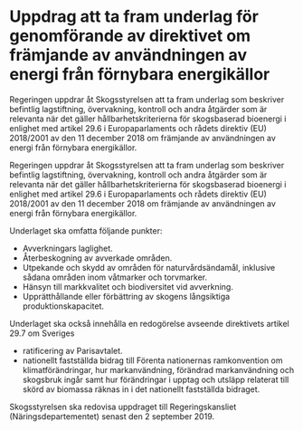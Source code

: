 # Uppdrag att ta fram underlag för genomförande av direktivet om främjande av användningen av energi från förnybara energikällor

Regeringen uppdrar åt Skogsstyrelsen att ta fram underlag som beskriver befintlig lagstiftning, övervakning, kontroll och andra åtgärder som är relevanta när det gäller hållbarhetskriterierna för skogsbaserad bioenergi i enlighet med artikel 29.6 i Europaparlaments och rådets direktiv (EU) 2018/2001 av den 11 december 2018 om främjande av användningen av energi från förnybara energikällor.

Regeringen uppdrar åt Skogsstyrelsen att ta fram underlag som beskriver befintlig lagstiftning, övervakning, kontroll och andra åtgärder som är relevanta när det gäller hållbarhetskriterierna för skogsbaserad bioenergi i enlighet med artikel 29.6 i Europaparlaments och rådets direktiv (EU) 2018/2001 av den 11 december 2018 om främjande av användningen av energi från förnybara energikällor.

Underlaget ska omfatta följande punkter:

* Avverkningars laglighet.
* Återbeskogning av avverkade områden.
* Utpekande och skydd av områden för naturvårdsändamål,
inklusive sådana områden inom våtmarker och torvmarker.
* Hänsyn till markkvalitet och biodiversitet vid avverkning.
* Upprätthållande eller förbättring av skogens långsiktiga
produktionskapacitet.

Underlaget ska också innehålla en redogörelse avseende direktivets artikel 29.7 om Sveriges

* ratificering av Parisavtalet.
* nationellt fastställda bidrag till Förenta nationernas ramkonvention om klimatförändringar, hur markanvändning, förändrad markanvändning och skogsbruk ingår samt hur förändringar i upptag och utsläpp relaterat till skörd av biomassa räknas in i det nationellt fastställda bidraget.

Skogsstyrelsen ska redovisa uppdraget till Regeringskansliet (Näringsdepartementet) senast den 2 september 2019.
